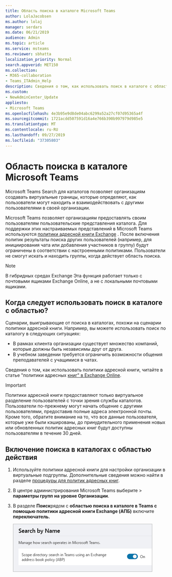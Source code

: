 ```yaml
---
title: Область поиска в каталоге Microsoft Teams
author: LolaJacobsen
ms.author: lolaj
manager: serdars
ms.date: 06/21/2019
audience: Admin
ms.topic: article
ms.service: msteams
ms.reviewer: sbhatta
localization_priority: Normal
search.appverid: MET150
ms.collection:
- M365-collaboration
- Teams_ITAdmin_Help
description: Сведения о том, как использовать поиск в каталоге с областью Microsoft Teams для создания настраиваемых представлений каталога.
ms.custom:
- NewAdminCenter_Update
appliesto:
- Microsoft Teams
ms.openlocfilehash: 4e3b95e9d8de04abc6299a52a27cf07d95365a4f
ms.sourcegitcommit: 1721acdd507591d16a4e766b390b997979d985e5
ms.translationtype: MT
ms.contentlocale: ru-RU
ms.lasthandoff: 09/27/2019
ms.locfileid: "37305803"
---
```

# <a name="use-microsoft-teams-scoped-directory-search"></a>Область поиска в каталоге Microsoft Teams

Microsoft Teams Search для каталогов позволяет организациям создавать виртуальные границы, которые определяют, как пользователи могут находить и взаимодействовать с другими пользователями в своей организации. 

Microsoft Teams позволяет организациям предоставлять своим пользователям пользовательские представления каталога. Для поддержки этих настраиваемых представлений в Microsoft Teams используются [политики адресной книги Exchange](https://docs.microsoft.com/exchange/address-books/address-book-policies/address-book-policies) . После включения политик результаты поиска других пользователей (например, для инициирования чата или добавления участников в группу) будут ограничены в соответствии с настроенными политиками. Пользователи не смогут искать и находить группы, когда действует область поиска. 

> [!NOTE]
> В гибридных средах Exchange Эта функция работает только с почтовыми ящиками Exchange Online, а не с локальными почтовыми ящиками.

## <a name="when-should-you-use-scoped-directory-searches"></a>Когда следует использовать поиск в каталоге с областью?

Сценарии, выигрывающие от поиска в каталогах, похожи на сценарии политики адресной книги. Например, вы можете использовать поиск по каталогу в следующих ситуациях:

- В рамках клиента организации существует множество компаний, которые должны быть независимы друг от друга. 
- В учебном заведении требуется ограничить возможности общения преподавателей с учащимися в чатах. 
 
Сведения о том, как использовать политики адресной книги, читайте в статье "политики адресных [книг" в Exchange Online](https://docs.microsoft.com/exchange/address-books/address-book-policies/address-book-policies).

> [!IMPORTANT]
> Политики адресной книги предоставляют только виртуальное разделение пользователей с точки зрения службы каталогов. Пользователи по-прежнему могут начать общение с другими пользователями, предоставив полные адреса электронной почты. Кроме того, обратите внимание на то, что все данные пользователя, которые уже были кэшированы, до принудительного применения новых или обновленных политик адресных книг будут доступны пользователям в течение 30 дней.

## <a name="turn-on-scoped-directory-search"></a>Включение поиска в каталогах с областью действия

1. Используйте политики адресной книги для настройки организации в виртуальные подгруппы. Дополнительные сведения можно найти в разделе [процедуры для политик адресных книг](https://docs.microsoft.com/exchange/address-books/address-book-policies/address-book-policies).

2. В центре администрирования Microsoft Teams выберите > **параметры групп** **на уровне Организации**.

3. В разделе **Поиск**рядом с **областью поиска в каталоге в Teams с помощью политики адресной книги Exchange (АПБ)** включите **переключатель.**

    ![Поиск в каталоге с областью в центре администрирования Microsoft Teams](media/teams-scoped-directory-search-image1.png)



